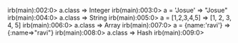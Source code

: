 <!-- 
What is ruby
1.Ruby is a server side scripting language
2.Ruby is a interpreted language
3.It runs on a variety of platforms
4.Ruby also as a pure Obect Oriented Language
5. Class of an object in decided at runtine
 -->


<!-- Example to print each class of instance -->

irb(main):002:0> a.class
=> Integer
irb(main):003:0> a = 'Josue'
=> "Josue"
irb(main):004:0> a.class
=> String
irb(main):005:0> a = [1,2,3,4,5]
=> [1, 2, 3, 4, 5]
irb(main):006:0> a.class
=> Array
irb(main):007:0>  a = {name:'ravi'}
=> {:name=>"ravi"}
irb(main):008:0> a.class
=> Hash
irb(main):009:0> 
